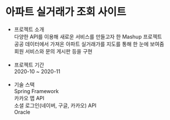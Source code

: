 # 아파트 실거래가 조회 사이트
- 프로젝트 소개<br>
다양한 API를 이용해 새로운 서비스를 만들고자 한 Mashup 프로젝트<br>
공공 데이터에서 가져온 아파트 실거래가를 지도를 통해 한 눈에 보여줌<br>
회원 서비스와 문의 게시판 등을 구현<br><br>
- 프로젝트 기간<br>
2020-10 ~ 2020-11<br><br>
- 기술 스택<br>
Spring Framework<br>
카카오 맵 API<br>
소셜 로그인(네이버, 구글, 카카오) API<br>
Oracle
